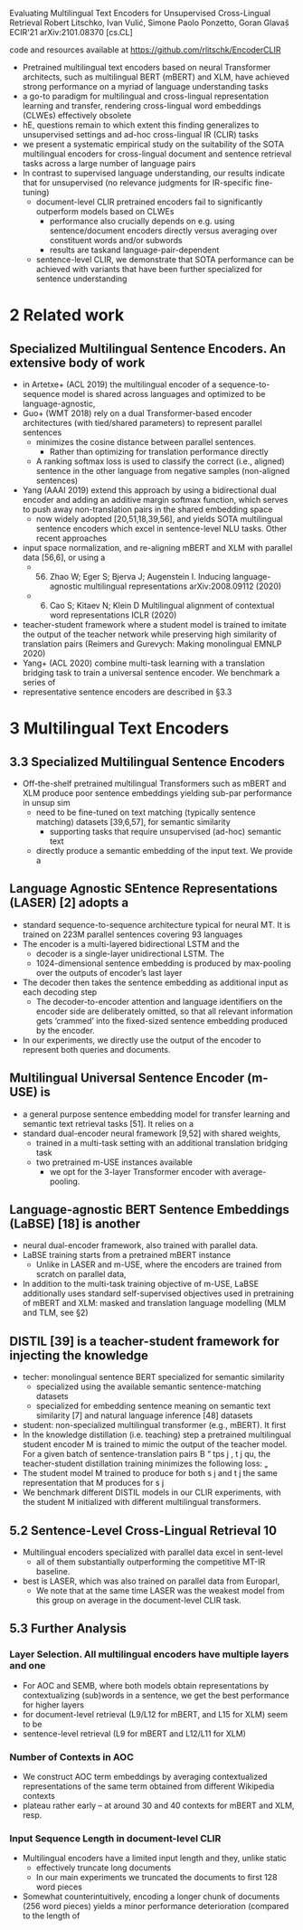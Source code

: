 Evaluating Multilingual Text Encoders for Unsupervised Cross-Lingual Retrieval
Robert Litschko, Ivan Vulić, Simone Paolo Ponzetto, Goran Glavaš
ECIR'21 arXiv:2101.08370 [cs.CL]

code and resources available at https://github.com/rlitschk/EncoderCLIR

* Pretrained multilingual text encoders based on neural Transformer architects,
  such as multilingual BERT (mBERT) and XLM, have achieved strong performance
  on a myriad of language understanding tasks
* a go-to paradigm for multilingual and cross-lingual representation learning
  and transfer, rendering
  cross-lingual word embeddings (CLWEs) effectively obsolete
* hE, questions remain to which extent this finding generalizes to
  unsupervised settings and ad-hoc cross-lingual IR (CLIR) tasks
* we present a systematic empirical study on the suitability of the SOTA
  multilingual encoders for cross-lingual document and sentence retrieval tasks
  across a large number of language pairs
* In contrast to supervised language understanding, our results indicate that
  for unsupervised (no relevance judgments for IR-specific fine-tuning)
  * document-level CLIR pretrained encoders fail to significantly outperform
    models based on CLWEs
    * performance also crucially depends on e.g. using sentence/document
      encoders directly versus averaging over constituent words and/or
      subwords
    * results are taskand language-pair-dependent
  * sentence-level CLIR, we demonstrate that SOTA performance can be achieved
    with variants that have been further specialized for sentence understanding

# 2 Related work

## Specialized Multilingual Sentence Encoders. An extensive body of work

* in Artetxe+ (ACL 2019) the multilingual encoder of a sequence-to-sequence
  model is shared across languages and optimized to be language-agnostic,
* Guo+ (WMT 2018) rely on a dual Transformer-based encoder architectures
  (with tied/shared parameters) to represent parallel sentences
  * minimizes the cosine distance between parallel sentences.
    * Rather than optimizing for translation performance directly
  * A ranking softmax loss is used to classify the correct (i.e., aligned)
    sentence in the other language from negative samples (non-aligned sentences)
* Yang (AAAI 2019) extend this approach by using a bidirectional dual encoder
  and adding an additive margin softmax function, which
  serves to push away non-translation pairs in the shared embedding space
  * now widely adopted [20,51,18,39,56], and yields SOTA multilingual sentence
    encoders which excel in sentence-level NLU tasks.  Other recent approaches
* input space normalization, and re-aligning mBERT and XLM with parallel data
  [56,6], or using a
  * 56. Zhao W; Eger S; Bjerva J; Augenstein I.
    Inducing language-agnostic multilingual representations
    arXiv:2008.09112 (2020)
  * 6. Cao S; Kitaev N; Klein D
    Multilingual alignment of contextual word representations
    ICLR (2020)
* teacher-student framework where a student model is trained to imitate the
  output of the teacher network while preserving high similarity of
  translation pairs (Reimers and Gurevych: Making monolingual EMNLP 2020)
* Yang+ (ACL 2020) combine multi-task learning with a translation bridging
  task to train a universal sentence encoder. We benchmark a series of
* representative sentence encoders are described in §3.3

# 3 Multilingual Text Encoders

## 3.3 Specialized Multilingual Sentence Encoders

* Off-the-shelf pretrained multilingual Transformers such as mBERT and XLM
  produce poor sentence embeddings yielding sub-par performance in unsup sim
  * need to be fine-tuned on text matching (typically sentence matching)
    datasets [39,6,57], for semantic similarity
    * supporting tasks that require unsupervised (ad-hoc) semantic text
  * directly produce a semantic embedding of the input text. We provide a

## Language Agnostic SEntence Representations (LASER) [2] adopts a

* standard sequence-to-sequence architecture typical for neural MT. It is
  trained on 223M parallel sentences covering 93 languages
* The encoder is a multi-layered bidirectional LSTM and the
  * decoder is a single-layer unidirectional LSTM. The
  * 1024-dimensional sentence embedding is produced by max-pooling over the
    outputs of encoder’s last layer
* The decoder then takes the sentence embedding as additional input as each
  decoding step
  * The decoder-to-encoder attention and language identifiers on the encoder
    side are deliberately omitted, so that all relevant information gets
    ‘crammed’ into the fixed-sized sentence embedding produced by the encoder.
* In our experiments, we directly use the output of the encoder to represent
  both queries and documents.

## Multilingual Universal Sentence Encoder (m-USE) is

* a general purpose sentence embedding model for transfer learning and
  semantic text retrieval tasks [51]. It relies on a
* standard dual-encoder neural framework [9,52] with shared weights,
  * trained in a multi-task setting with an additional translation bridging
    task
  * two pretrained m-USE instances available
    * we opt for the 3-layer Transformer encoder with average-pooling.

## Language-agnostic BERT Sentence Embeddings (LaBSE) [18] is another

* neural dual-encoder framework, also trained with parallel data.
* LaBSE training starts from a pretrained mBERT instance
  * Unlike in LASER and m-USE, where the encoders are trained from scratch on
    parallel data,
* In addition to the multi-task training objective of m-USE, LaBSE
  additionally uses standard self-supervised objectives used in pretraining of
  mBERT and XLM: masked and translation language modelling (MLM and TLM, see §2)

## DISTIL [39] is a teacher-student framework for injecting the knowledge

* techer: monolingual sentence BERT specialized for semantic similarity
  * specialized using the available semantic sentence-matching datasets
  * specialized for embedding sentence meaning on semantic text similarity [7]
    and natural language inference [48] datasets
* student: non-specialized multilingual transformer (e.g., mBERT).  It first
* In the knowledge distillation (i.e. teaching) step a pretrained multilingual student
  encoder M is trained to mimic the output of the teacher model. For a given
  batch of sentence-translation pairs B “ tps j , t j qu, the teacher-student
  distillation training minimizes the following loss: „
* The student model M trained to produce for both s j and t j the same
  representation that M produces for s j
* We benchmark different DISTIL models in our CLIR experiments, with the
  student M initialized with different multilingual transformers.

## 5.2 Sentence-Level Cross-Lingual Retrieval 10

* Multilingual encoders specialized with parallel data excel in sent-level
  * all of them substantially outperforming the competitive MT-IR baseline.
* best is LASER, which was also trained on parallel data from Europarl,
  * We note that at the same time LASER was the weakest model from this group
    on average in the document-level CLIR task.

## 5.3 Further Analysis

### Layer Selection. All multilingual encoders have multiple layers and one

* For AOC and SEMB, where both models obtain representations by
  contextualizing (sub)words in a sentence, we get the best performance for
  higher layers
* for document-level retrieval (L9/L12 for mBERT, and L15 for XLM) seem to be
* sentence-level retrieval (L9 for mBERT and L12/L11 for XLM)

### Number of Contexts in AOC

* We construct AOC term embeddings by averaging contextualized representations
  of the same term obtained from different Wikipedia contexts
* plateau rather early – at around 30 and 40 contexts for mBERT and XLM, resp.

### Input Sequence Length in document-level CLIR

* Multilingual encoders have a limited input length and they, unlike static
  * effectively truncate long documents
  * In our main experiments we truncated the documents to first 128 word pieces
* Somewhat counterintuitively, encoding a longer chunk of documents (256 word
  pieces) yields a minor performance deterioration (compared to the length of
